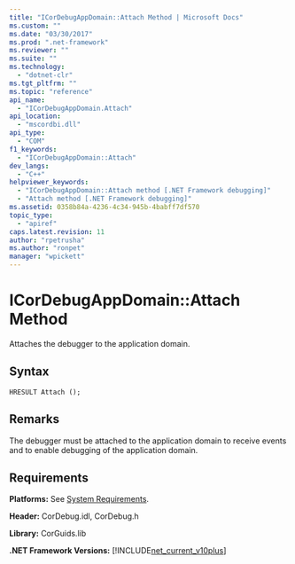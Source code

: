 ```yaml
---
title: "ICorDebugAppDomain::Attach Method | Microsoft Docs"
ms.custom: ""
ms.date: "03/30/2017"
ms.prod: ".net-framework"
ms.reviewer: ""
ms.suite: ""
ms.technology: 
  - "dotnet-clr"
ms.tgt_pltfrm: ""
ms.topic: "reference"
api_name: 
  - "ICorDebugAppDomain.Attach"
api_location: 
  - "mscordbi.dll"
api_type: 
  - "COM"
f1_keywords: 
  - "ICorDebugAppDomain::Attach"
dev_langs: 
  - "C++"
helpviewer_keywords: 
  - "ICorDebugAppDomain::Attach method [.NET Framework debugging]"
  - "Attach method [.NET Framework debugging]"
ms.assetid: 0358b84a-4236-4c34-945b-4babff7df570
topic_type: 
  - "apiref"
caps.latest.revision: 11
author: "rpetrusha"
ms.author: "ronpet"
manager: "wpickett"
---
```

# ICorDebugAppDomain::Attach Method
Attaches the debugger to the application domain.  
  
## Syntax  
  
```  
HRESULT Attach ();  
```  
  
## Remarks  
 The debugger must be attached to the application domain to receive events and to enable debugging of the application domain.  
  
## Requirements  
 **Platforms:** See [System Requirements](../../../../docs/framework/get-started/system-requirements.md).  
  
 **Header:** CorDebug.idl, CorDebug.h  
  
 **Library:** CorGuids.lib  
  
 **.NET Framework Versions:** [!INCLUDE[net_current_v10plus](../../../../includes/net-current-v10plus-md.md)]